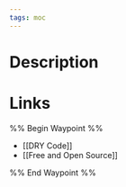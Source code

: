 ```yaml
---
tags: moc
---
```


# Description

# Links
%% Begin Waypoint %%
- [[DRY Code]]
- [[Free and Open Source]]

%% End Waypoint %%
